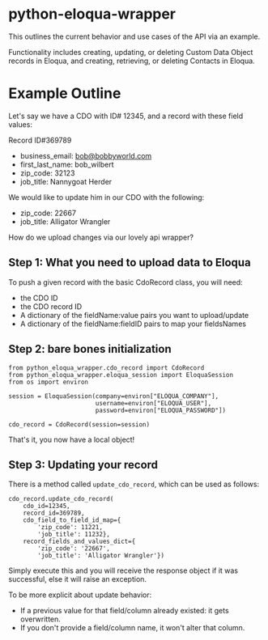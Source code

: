 # python-eloqua-wrapper

This outlines the current behavior and use cases of the API via an example.

Functionality includes creating, updating, or deleting Custom Data Object records in Eloqua, and 
creating, retrieving, or deleting Contacts in Eloqua.

# Example Outline

Let's say we have a CDO with ID# 12345, and a record with these field values:

Record ID#369789
- business_email: bob@bobbyworld.com 
- first_last_name: bob_wilbert
- zip_code: 32123
- job_title: Nannygoat Herder

We would like to update him in our CDO with the following:
- zip_code: 22667
- job_title: Alligator Wrangler

How do we upload changes via our lovely api wrapper?

## Step 1: What you need to upload data to Eloqua

To push a given record with the basic CdoRecord class, you will need:

- the CDO ID
- the CDO record ID
- A dictionary of the fieldName:value pairs you want to upload/update
- A dictionary of the fieldName:fieldID pairs to map your fieldsNames
    
## Step 2: bare bones initialization

```
from python_eloqua_wrapper.cdo_record import CdoRecord
from python_eloqua_wrapper.eloqua_session import EloquaSession
from os import environ

session = EloquaSession(company=environ["ELOQUA_COMPANY"], 
                        username=environ["ELOQUA_USER"], 
                        password=environ["ELOQUA_PASSWORD"])

cdo_record = CdoRecord(session=session)
```

That's it, you now have a local object!

## Step 3: Updating your record

There is a method called `update_cdo_record`, which can be used as follows:

```
cdo_record.update_cdo_record(
    cdo_id=12345, 
    record_id=369789, 
    cdo_field_to_field_id_map={
        'zip_code': 11221,
        'job_title': 11232}, 
    record_fields_and_values_dict={
        'zip_code': '22667',
        'job_title': 'Alligator Wrangler'})
```
Simply execute this and you will receive the response object if it was successful, else it will raise an exception.

To be more explicit about update behavior:

- If a previous value for that field/column already existed: it gets overwritten.
- If you don't provide a field/column name, it won't alter that column.
